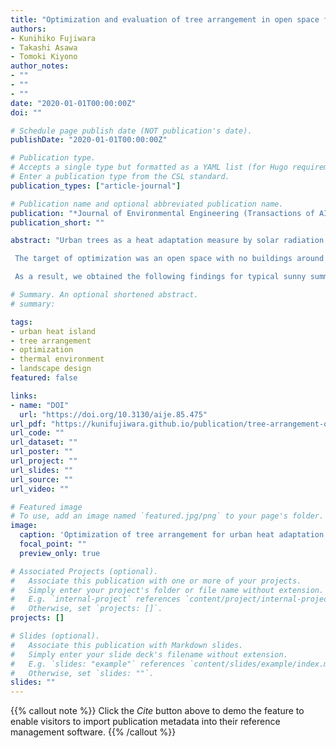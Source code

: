 ```yaml
---
title: "Optimization and evaluation of tree arrangement in open space for urban heat adaptation and heat island mitigation"
authors:
- Kunihiko Fujiwara
- Takashi Asawa
- Tomoki Kiyono
author_notes:
- ""
- ""
- ""
date: "2020-01-01T00:00:00Z"
doi: ""

# Schedule page publish date (NOT publication's date).
publishDate: "2020-01-01T00:00:00Z"

# Publication type.
# Accepts a single type but formatted as a YAML list (for Hugo requirements).
# Enter a publication type from the CSL standard.
publication_types: ["article-journal"]

# Publication name and optional abbreviated publication name.
publication: "*Journal of Environmental Engineering (Transactions of AIJ), 85(772), 475-484*"
publication_short: ""

abstract: "Urban trees as a heat adaptation measure by solar radiation shielding and as a heat island mitigation measure by transpiration are expected to improve the summer thermal environment. An increase in the amount of trees leads to an increase in the initial cost for tree planting and in maintenance costs such as pruning and irrigation. It is thus important when planning to green urban open spaces to consider the optimal tree arrangement to maximize the effect with the minimum amount of trees. However, very few studies have discussed the effect of the tree arrangement on the thermal environment. Therefore, we carried out tree arrangement optimization to both minimize the summer mean radiant temperature (MRT) as an urban heat adaptation measure and maximize the transpiration rate as a heat island mitigation measure. Based on optimization, we showed to what extent the MRT and the transpiration rate change by the arrangement and what kind of features of the arrangement contribute to improving the effect of the trees.

 The target of optimization was an open space with no buildings around it with a 36 m × 36 m tree arrangement area and a 12 m × 12 m evaluation area in the center. The design variable of optimization was the two-dimensional tree arrangement in the 36 m × 36 m area. To derive tree arrangements with the maximum effect by the minimum number of trees, we conducted optimization to minimize both MRT and vegetation coverage ratio (number of trees) in the evaluation area as the objective functions, focusing on urban heat adaptation. We also conducted optimization to maximize the transpiration rate and minimize the vegetation coverage ratio in the evaluation area, focusing on heat island mitigation. We calculated the MRT and the transpiration rate using typical sunny summer weather in Tokyo. We conducted numerical optimization and derived Pareto solutions.

 As a result, we obtained the following findings for typical sunny summer sunny weather in Tokyo at a location with no building around it. Comparisons between the effective and ineffective tree arrangements obtained by optimization showed the daily average MRT differed up to 7.5°C and the amount of transpiration differed up to about 20%, even when using the same amount of trees. This result shows that tree arrangement could have a non-negligible impact on the effects of urban heat adaptation and heat island mitigation. The arrangements of the optimal solutions for the MRT and the transpiration rate showed the same tendency, suggesting that similar tree arrangements could realize the maximization of effects for both urban heat adaptation and heat island mitigation. The tree arrangement of the optimal solutions showed that distributed arrangements with separation between trees are effective for reducing the MRT and increasing the transpiration rate, and that separation between trees in the east-west direction is more effective than separation between trees in the north-south direction. The difference of the MRT and the transpiration rate between effective and ineffective arrangements was large when the vegetation cover ratio was around 50%, suggesting that consideration to tree arrangement at the time of green planning is particularly important. The gradient of the Pareto solutions in the evaluation space was smaller when the vegetation coverage ratio was larger than 50%, suggesting that the cost performance of urban heat adaptation and heat island mitigation by trees decreased above a 50% vegetation coverage ratio."

# Summary. An optional shortened abstract.
# summary: 

tags:
- urban heat island
- tree arrangement
- optimization
- thermal environment
- landscape design
featured: false

links:
- name: "DOI"
  url: "https://doi.org/10.3130/aije.85.475"
url_pdf: "https://kunifujiwara.github.io/publication/tree-arrangement-optimization/2020_tree_arrange.pdf"
url_code: ""
url_dataset: ""
url_poster: ""
url_project: ""
url_slides: ""
url_source: ""
url_video: ""

# Featured image
# To use, add an image named `featured.jpg/png` to your page's folder. 
image:
  caption: 'Optimization of tree arrangement for urban heat adaptation'
  focal_point: ""
  preview_only: true

# Associated Projects (optional).
#   Associate this publication with one or more of your projects.
#   Simply enter your project's folder or file name without extension.
#   E.g. `internal-project` references `content/project/internal-project/index.md`.
#   Otherwise, set `projects: []`.
projects: []

# Slides (optional).
#   Associate this publication with Markdown slides.
#   Simply enter your slide deck's filename without extension.
#   E.g. `slides: "example"` references `content/slides/example/index.md`.
#   Otherwise, set `slides: ""`.
slides: ""
---
```


{{% callout note %}}
Click the *Cite* button above to demo the feature to enable visitors to import publication metadata into their reference management software.
{{% /callout %}} 